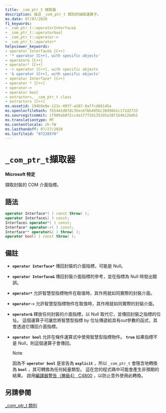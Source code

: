 ```yaml
---
title: _com_ptr_t 擷取器
description: 描述 _com_ptr_t 類別的抽取運算子。
ms.date: 07/07/2020
f1_keywords:
- _com_ptr_t::operatorInterface&
- _com_ptr_t::operatorbool
- _com_ptr_t::operator->
- _com_ptr_t::operator*
helpviewer_keywords:
- operator Interface& [C++]
- '* operator [C++], with specific objects'
- operator& [C++]
- operator* [C++]
- -> operator [C++], with specific objects
- '& operator [C++], with specific objects'
- operator Interface* [C++]
- operator * [C++]
- operator->
- operator bool
- extractors, _com_ptr_t class
- extractors [C++]
ms.assetid: 194b9e0e-123c-49ff-a187-0a7fcd68145a
ms.openlocfilehash: fb5441d87dc35ec6fbb495bc38d9041c1f2d2f33
ms.sourcegitcommit: 1f009ab0f2cc4a177f2d1353d5a38f164612bdb1
ms.translationtype: MT
ms.contentlocale: zh-TW
ms.lasthandoff: 07/27/2020
ms.locfileid: "87220570"
---
```

# <a name="_com_ptr_t-extractors"></a>`_com_ptr_t`擷取器

**Microsoft 特定**

擷取封裝的 COM 介面指標。

## <a name="syntax"></a>語法

```c++
operator Interface*( ) const throw( );
operator Interface&( ) const;
Interface& operator*( ) const;
Interface* operator->( ) const;
Interface** operator&( ) throw( );
operator bool( ) const throw( );
```

## <a name="remarks"></a>備註

- **`operator Interface*`** 傳回封裝的介面指標，可能是 Null。

- **`operator Interface&`** 傳回封裝介面指標的參考，並在指標為 Null 時發出錯誤。

- **`operator*`** 允許智慧型指標物件在取值時，其作用就如同實際的封裝介面。

- **`operator->`** 允許智慧型指標物件在取值時，其作用就如同實際的封裝介面。

- **`operator&`** 釋放任何封裝的介面指標，以 Null 取代它，並傳回封裝之指標的位址。 這個運算子可讓您將智慧型指標 by 位址傳遞給具有*out*參數的函式，其會透過它傳回介面指標。

- **`operator bool`** 允許在條件運算式中使用智慧型指標物件。 **`true`** 如果指標不是 Null，則這個運算子會傳回。

  > [!NOTE]
  > 因為不 **`operator bool`** 是宣告為 **`explicit`** ，所以 `_com_ptr_t` 會隱含地轉換為 **`bool`** ，其可轉換為任何純量類型。 這在您的程式碼中可能會產生非預期的結果。 啟用[編譯器警告（層級4） C4800](../error-messages/compiler-warnings/compiler-warning-level-3-c4800.md) ，以防止意外使用此轉換。

## <a name="see-also"></a>另請參閱

[_com_ptr_t 類別](../cpp/com-ptr-t-class.md)
